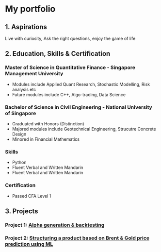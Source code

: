 # My portfolio
## 1. Aspirations
Live with curiosity, Ask the right questions, enjoy the game of life

## 2. Education, Skills & Certification
### Master of Science in Quantitative Finance - Singapore Management University
- Modules include Applied Quant Research, Stochastic Modelling, Risk analysis etc
- Future modules include C++, Algo-trading, Data Science
  
### Bachelor of Science in Civil Engineering - National University of Singapore
- Graduated with Honors (Distinction)
- Majored modules include Geotechnical Engineering, Strucutre Concrete Design
- Minored in Financial Mathematics
  
### Skills
- Python
- Fluent Verbal and Written Mandarin
- Fluent Verbal and Written Mandarin

### Certification
- Passed CFA Level 1

## 3. Projects
### Project 1: [Alpha generation & backtesting](https://github.com/Liangrui0431/Backtesting-sample)

### Project 2: [Structuring a product based on Brent & Gold price prediction using ML](https://github.com/Liangrui0431/QF634-project)
